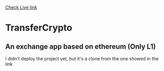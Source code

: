[Check Live link](https://kryptomastery.com/)
# TransferCrypto
## An exchange app based on ethereum (Only L1)

I didn't deploy the project yet, but it's a clone from the one showed in the link

